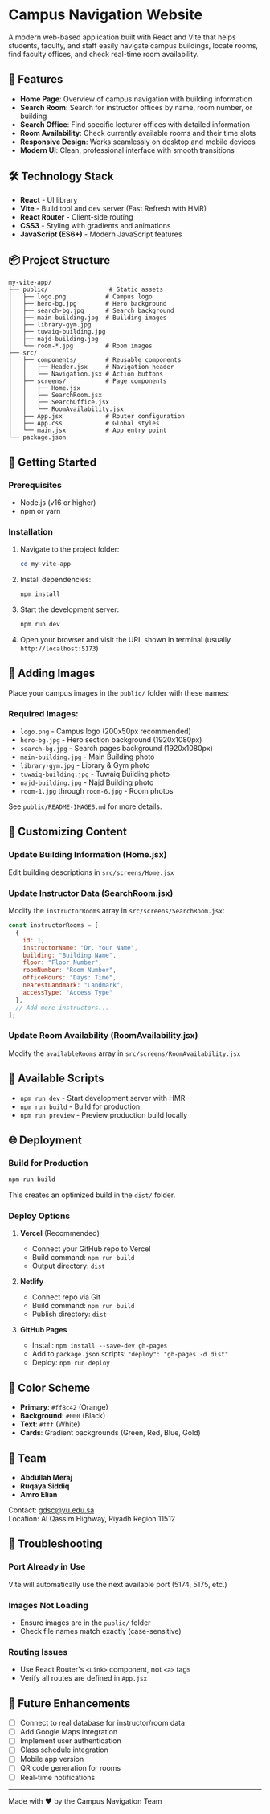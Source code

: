 # Campus Navigation Website

A modern web-based application built with React and Vite that helps students, faculty, and staff easily navigate campus buildings, locate rooms, find faculty offices, and check real-time room availability.

## 🚀 Features

- **Home Page**: Overview of campus navigation with building information
- **Search Room**: Search for instructor offices by name, room number, or building
- **Search Office**: Find specific lecturer offices with detailed information
- **Room Availability**: Check currently available rooms and their time slots
- **Responsive Design**: Works seamlessly on desktop and mobile devices
- **Modern UI**: Clean, professional interface with smooth transitions

## 🛠️ Technology Stack

- **React** - UI library
- **Vite** - Build tool and dev server (Fast Refresh with HMR)
- **React Router** - Client-side routing
- **CSS3** - Styling with gradients and animations
- **JavaScript (ES6+)** - Modern JavaScript features

## 📦 Project Structure

```
my-vite-app/
├── public/                 # Static assets
│   ├── logo.png           # Campus logo
│   ├── hero-bg.jpg        # Hero background
│   ├── search-bg.jpg      # Search background
│   ├── main-building.jpg  # Building images
│   ├── library-gym.jpg
│   ├── tuwaiq-building.jpg
│   ├── najd-building.jpg
│   └── room-*.jpg         # Room images
├── src/
│   ├── components/        # Reusable components
│   │   ├── Header.jsx     # Navigation header
│   │   └── Navigation.jsx # Action buttons
│   ├── screens/           # Page components
│   │   ├── Home.jsx
│   │   ├── SearchRoom.jsx
│   │   ├── SearchOffice.jsx
│   │   └── RoomAvailability.jsx
│   ├── App.jsx            # Router configuration
│   ├── App.css            # Global styles
│   └── main.jsx           # App entry point
└── package.json
```

## 🚦 Getting Started

### Prerequisites

- Node.js (v16 or higher)
- npm or yarn

### Installation

1. Navigate to the project folder:
   ```powershell
   cd my-vite-app
   ```

2. Install dependencies:
   ```powershell
   npm install
   ```

3. Start the development server:
   ```powershell
   npm run dev
   ```

4. Open your browser and visit the URL shown in terminal (usually `http://localhost:5173`)

## 🎨 Adding Images

Place your campus images in the `public/` folder with these names:

### Required Images:
- `logo.png` - Campus logo (200x50px recommended)
- `hero-bg.jpg` - Hero section background (1920x1080px)
- `search-bg.jpg` - Search pages background (1920x1080px)
- `main-building.jpg` - Main Building photo
- `library-gym.jpg` - Library & Gym photo
- `tuwaiq-building.jpg` - Tuwaiq Building photo
- `najd-building.jpg` - Najd Building photo
- `room-1.jpg` through `room-6.jpg` - Room photos

See `public/README-IMAGES.md` for more details.

## 📝 Customizing Content

### Update Building Information (Home.jsx)
Edit building descriptions in `src/screens/Home.jsx`

### Update Instructor Data (SearchRoom.jsx)
Modify the `instructorRooms` array in `src/screens/SearchRoom.jsx`:

```javascript
const instructorRooms = [
  {
    id: 1,
    instructorName: "Dr. Your Name",
    building: "Building Name",
    floor: "Floor Number",
    roomNumber: "Room Number",
    officeHours: "Days: Time",
    nearestLandmark: "Landmark",
    accessType: "Access Type"
  },
  // Add more instructors...
];
```

### Update Room Availability (RoomAvailability.jsx)
Modify the `availableRooms` array in `src/screens/RoomAvailability.jsx`

## 🎯 Available Scripts

- `npm run dev` - Start development server with HMR
- `npm run build` - Build for production
- `npm run preview` - Preview production build locally

## 🌐 Deployment

### Build for Production

```powershell
npm run build
```

This creates an optimized build in the `dist/` folder.

### Deploy Options

1. **Vercel** (Recommended)
   - Connect your GitHub repo to Vercel
   - Build command: `npm run build`
   - Output directory: `dist`

2. **Netlify**
   - Connect repo via Git
   - Build command: `npm run build`
   - Publish directory: `dist`

3. **GitHub Pages**
   - Install: `npm install --save-dev gh-pages`
   - Add to `package.json` scripts: `"deploy": "gh-pages -d dist"`
   - Deploy: `npm run deploy`

## 🎨 Color Scheme

- **Primary**: `#ff8c42` (Orange)
- **Background**: `#000` (Black)
- **Text**: `#fff` (White)
- **Cards**: Gradient backgrounds (Green, Red, Blue, Gold)

## 👥 Team

- **Abdullah Meraj**
- **Ruqaya Siddiq**
- **Amro Elian**

Contact: gdsc@yu.edu.sa  
Location: Al Qassim Highway, Riyadh Region 11512

## 🔧 Troubleshooting

### Port Already in Use
Vite will automatically use the next available port (5174, 5175, etc.)

### Images Not Loading
- Ensure images are in the `public/` folder
- Check file names match exactly (case-sensitive)

### Routing Issues
- Use React Router's `<Link>` component, not `<a>` tags
- Verify all routes are defined in `App.jsx`

## 🚀 Future Enhancements

- [ ] Connect to real database for instructor/room data
- [ ] Add Google Maps integration
- [ ] Implement user authentication
- [ ] Class schedule integration
- [ ] Mobile app version
- [ ] QR code generation for rooms
- [ ] Real-time notifications

---

Made with ❤️ by the Campus Navigation Team


